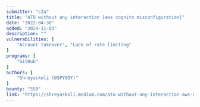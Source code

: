 ```yaml
---
submitter: "c2a"
title: "ATO without any interaction [aws cognito misconfiguration]"
date: "2022-04-30"
added: "2024-11-03"
description: ""
vulnerabilities: [
    "Account takeover", "Lack of rate limiting"
]
programs: [
    "GitHub"
]
authors: [
    "Shreyaskoli (@SPY8OY)"
]
bounty: "550"
link: "https://shreyaskoli.medium.com/ato-without-any-interaction-aws-cognito-misconfiguration-d690f4b3da11"
---
```




